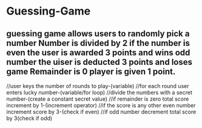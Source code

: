 # Guessing-Game
 guessing game allows users to randomly pick a number
 Number is divided by 2 
if the number is even the user is awarded 3 points and wins
odd number the uiser is deducted  3 points and loses game
Remainder is 0 player is given 1 point.
---------------------------------------------------------------------------------------
//user keys the number of rounds to play-(variable)
        //for each round user enters lucky number-(variable/for loop)
        //divide the numbers with a secret number-(create a constant secret value)
        //if remainder is zero total score increment by 1-(increment operator)
        //if the score is any other even number increment score by 3-(check if even)
        //if odd number decrement total score by 3(check if odd)
